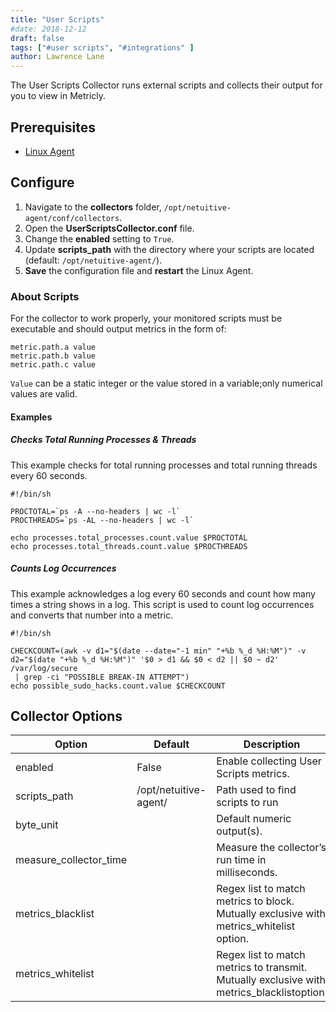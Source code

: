 ```yaml
---
title: "User Scripts"
#date: 2018-12-12
draft: false
tags: ["#user scripts", "#integrations" ]
author: Lawrence Lane
---
```

The User Scripts Collector runs external scripts and collects their output for you to view in Metricly.

## Prerequisites
- [Linux Agent][1]


## Configure

1. Navigate to the **collectors** folder, `/opt/netuitive-agent/conf/collectors`.
2. Open the **UserScriptsCollector.conf** file.
3. Change the **enabled** setting to `True`.
4. Update **scripts_path** with the directory where your scripts are located (default: `/opt/netuitive-agent/`).
5. **Save** the configuration file and **restart** the Linux Agent.


### About Scripts

For the collector to work properly, your monitored scripts must be executable and should output metrics in the form of:
```
metric.path.a value
metric.path.b value
metric.path.c value
```
`Value` can be a static integer or the value stored in a variable;only numerical values are valid.

#### Examples

##### Checks Total Running Processes & Threads
This example checks for total running processes and total running threads every 60 seconds.

```
#!/bin/sh

PROCTOTAL=`ps -A --no-headers | wc -l`
PROCTHREADS=`ps -AL --no-headers | wc -l`

echo processes.total_processes.count.value $PROCTOTAL
echo processes.total_threads.count.value $PROCTHREADS
```

##### Counts Log Occurrences
This example acknowledges a log every 60 seconds and count how many times a string shows in a log. This script is used to count log occurrences and converts that number into a metric.

```
#!/bin/sh

CHECKCOUNT=(awk -v d1="$(date --date="-1 min" "+%b %_d %H:%M")" -v  d2="$(date "+%b %_d %H:%M")" '$0 > d1 && $0 < d2 || $0 ~ d2' /var/log/secure
 | grep -ci "POSSIBLE BREAK-IN ATTEMPT")
echo possible_sudo_hacks.count.value $CHECKCOUNT
```


## Collector Options

| Option                 | Default               | Description                                                                               |
|------------------------|-----------------------|-------------------------------------------------------------------------------------------|
| enabled                | False                 | Enable collecting User Scripts metrics.                                                   |
| scripts_path           | /opt/netuitive-agent/ | Path used to find scripts to run                                                          |
| byte_unit              |                       | Default numeric output(s).                                                                |
| measure_collector_time |                       | Measure the collector’s run time in milliseconds.                                         |
| metrics_blacklist      |                       | Regex list to match metrics to block. Mutually exclusive with metrics_whitelist option.   |
| metrics_whitelist      |                       | Regex list to match metrics to transmit. Mutually exclusive with metrics_blacklistoption. |

[1]: /integrations/agents/linux-agent
